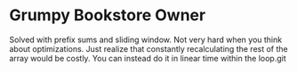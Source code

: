 # Grumpy Bookstore Owner

Solved with prefix sums and sliding window. Not very hard when you think about optimizations. Just realize that constantly recalculating the rest of the array would be costly. You can instead do it in linear time within the loop.git
